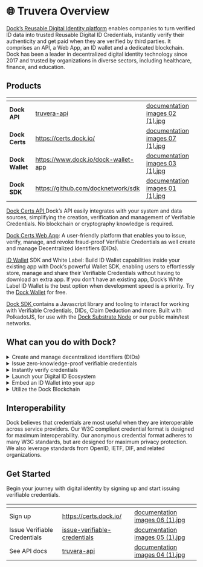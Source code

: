 # 🌐 Truvera Overview

[Dock’s Reusable Digital Identity platform](https://www.dock.io/) enables companies to turn verified ID data into trusted Reusable Digital ID Credentials, instantly verify their authenticity and get paid when they are verified by third parties. It comprises an API, a Web App, an ID wallet and a dedicated blockchain. Dock has been a leader in decentralized digital identity technology since 2017 and trusted by organizations in diverse sectors, including healthcare, finance, and education.

## Products

<table data-card-size="large" data-view="cards"><thead><tr><th></th><th data-hidden data-card-target data-type="content-ref"></th><th data-hidden data-card-cover data-type="files"></th></tr></thead><tbody><tr><td><strong>Dock API</strong></td><td><a href="developer-documentation/truvera-api/">truvera-api</a></td><td><a href=".gitbook/assets/documentation images 02 (1).jpg">documentation images 02 (1).jpg</a></td></tr><tr><td><strong>Dock</strong> <strong>Certs</strong></td><td><a href="https://certs.dock.io/">https://certs.dock.io/</a></td><td><a href=".gitbook/assets/documentation images 07 (1).jpg">documentation images 07 (1).jpg</a></td></tr><tr><td><strong>Dock Wallet</strong></td><td><a href="https://www.dock.io/dock-wallet-app">https://www.dock.io/dock-wallet-app</a></td><td><a href=".gitbook/assets/documentation images 03 (1).jpg">documentation images 03 (1).jpg</a></td></tr><tr><td><strong>Dock SDK</strong></td><td><a href="https://github.com/docknetwork/sdk">https://github.com/docknetwork/sdk</a></td><td><a href=".gitbook/assets/documentation images 01 (1).jpg">documentation images 01 (1).jpg</a></td></tr></tbody></table>

[Dock ​Certs API ](developer-documentation/truvera-api/)Dock’s API easily integrates with your system and data sources, simplifying the creation, verification and management of Verifiable Credentials. No blockchain or cryptography knowledge is required.

[Dock Certs Web App](https://certs.dock.io/): A user-friendly platform​ that enables you to issue, verify, manage, and revoke fraud-proof Verifiable Credentials as well create and manage Decentralized Identifiers (DIDs).

[ID Wallet](https://www.dock.io/feature/identity-wallet) SDK and White Label: Build ID Wallet capabilities inside your existing app with Dock’s powerful Wallet SDK, enabling users to effortlessly store, manage and share their Verifiable Credentials without having to download an extra app. If you don’t have an existing app, Dock’s White Label ID Wallet is the best option when development speed is a priority. Try the [Dock Wallet](https://www.dock.io/dock-wallet-app) for free.

[Dock SDK ](https://github.com/docknetwork/sdk)contains a Javascript library and tooling to interact for working with Verifiable Credentials, DIDs, Claim Deduction and more. Built with PolkadotJS, for use with the [Dock Substrate Node](https://github.com/docknetwork/dock-substrate) or our public main/test networks.

## **What can you do with Dock?**

<details>

<summary>Create and manage decentralized identifiers (DIDs)</summary>

Create DIDs on the Dock or Polygon Blockchain using `did:dock` or `did:polygonid` methods or a non-registry based DID using the `did:key` method.

</details>

<details>

<summary>Issue zero-knowledge-proof verifiable credentials</summary>

Issue credentials that are reusable, verifiable and secure against fraud. Protect your users privacy and improve your data minimization practices by issuing zero-knowledge-proof credentials.

</details>

<details>

<summary>Instantly verify credentials</summary>

Create Verification Requests and send Verification QR Codes to your users. They’ll scan them with their Digital ID Wallet app and you’ll receive instant confirmation of the credentials’ authenticity.

</details>

<details>

<summary>Launch your Digital ID Ecosystem</summary>

Dock’s user-friendly web dashboard and API allow you to invite and manage trusted issuers and verifiers. Simplify the process of identifying which issuers and verifiers are trustworthy within a particular ecosystem.

</details>

<details>

<summary>Embed an ID Wallet into your app</summary>

Build ID wallet capabilities inside your existing app with Dock’s powerful Wallet SDK. Users can manage and share their Verifiable Credentials without having to download an extra app.

</details>

<details>

<summary>Utilize the Dock Blockchain</summary>

The Dock blockchain acts as an immutable registry of all credential issuers. This ensures that Verifiable Credentials are always available for verification without ever needing to contact the issuers, and the list of trusted issuers and verifiers is reliable and auditable.

</details>

## Interoperability

Dock believes that credentials are most useful when they are interoperable across service providers. Our W3C compliant credential format is designed for maximum interoperability. Our anonymous credential format adheres to many W3C standards, but are designed for maximum privacy protection. We also leverage standards from OpenID, IETF, DIF, and related organizations.

## Get Started

Begin your journey with digital identity by signing up and start issuing verifiable credentials.

<table data-view="cards"><thead><tr><th></th><th data-hidden data-card-target data-type="content-ref"></th><th data-hidden data-card-cover data-type="files"></th></tr></thead><tbody><tr><td>Sign up</td><td><a href="https://certs.dock.io/">https://certs.dock.io/</a></td><td><a href=".gitbook/assets/documentation images 06 (1).jpg">documentation images 06 (1).jpg</a></td></tr><tr><td>Issue Verifiable Credentials</td><td><a href="workspace/issue-verifiable-credentials/">issue-verifiable-credentials</a></td><td><a href=".gitbook/assets/documentation images 05 (1).jpg">documentation images 05 (1).jpg</a></td></tr><tr><td>See API docs</td><td><a href="developer-documentation/truvera-api/">truvera-api</a></td><td><a href=".gitbook/assets/documentation images 04 (1).jpg">documentation images 04 (1).jpg</a></td></tr></tbody></table>
